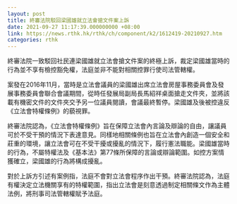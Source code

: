 ```yaml
---
layout: post
title: 終審法院駁回梁國雄就立法會搶文件案上訴
date: 2021-09-27 11:17:39.000000000 +08:00
link: https://news.rthk.hk/rthk/ch/component/k2/1612419-20210927.htm
categories: rthk
---
```


終審法院一致駁回社民連梁國雄就立法會搶文件案的終極上訴，裁定梁國雄當時的行為並不享有檢控豁免權，法庭並非不能對相關控罪行使司法管轄權。

案發在2016年11月，當時是立法會議員的梁國雄出席立法會房屋事務委員會及發展事務委員會聯合會議期間，從時任發展局副局長馬紹祥桌面搶走文件夾，並將該載有機密文件的文件夾交予另一位議員閱讀，會議最終暫停。梁國雄及後被控違反《立法會特權條例》的藐視罪。

終審法院認為，《立法會特權條例》旨在保障立法會內言論及辯論的自由，讓議員可於不受干預的情況下表達意見。同樣地相關條例也旨在立法會內創造一個安全和莊重的環境，讓立法會可在不受干擾或擾亂的情況下，履行憲法職能。梁國雄當時的行為，不屬特權法及《基本法》第77條所保障的言論或辯論範圍。如控方案情獲確立，梁國雄的行為將構成擾亂。

對於上訴方引述有案例指，法庭不會對立法會程序作出干預。終審法院認為，法庭有權決定立法機關享有的特權範圍，指出立法會是刻意透過制定相關條文作為主體法例，將刑事司法管轄權賦予法庭。
